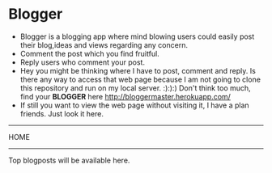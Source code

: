 # Blogger
- Blogger is a blogging app where mind blowing users could easily post their blog,ideas and views regarding any concern.
- Comment the post which you find fruitful.
- Reply users who comment your post.
- Hey you might be thinking where I have to post, comment and reply. Is there any way to access that web page because I am not going to clone this repository and run on my local server. :):):) Don't think too much, find your **BLOGGER** here  http://bloggermaster.herokuapp.com/ 
- If still you want to view the web page without visiting it, I have a plan friends. Just look it here.
***
HOME 
***
Top blogposts will be available here.
